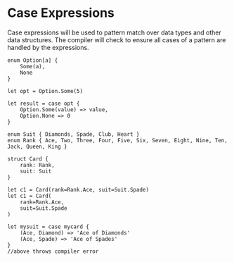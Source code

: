 # Case Expressions
Case expressions will be used to pattern match over data types and other data structures.
The compiler will check to ensure all cases of a pattern are handled by the expressions.

```text
enum Option[a] {
    Some(a),
    None
}

let opt = Option.Some(5)

let result = case opt {
    Option.Some(value) => value,
    Option.None => 0
}

enum Suit { Diamonds, Spade, Club, Heart }
enum Rank { Ace, Two, Three, Four, Five, Six, Seven, Eight, Nine, Ten, Jack, Queen, King }

struct Card {
	rank: Rank,
	suit: Suit
}

let c1 = Card(rank=Rank.Ace, suit=Suit.Spade)
let c1 = Card(
	rank=Rank.Ace,
	suit=Suit.Spade
)

let mysuit = case mycard {
    (Ace, Diamond) => 'Ace of Diamonds'
    (Ace, Spade) => 'Ace of Spades'
}
//above throws compiler error
```